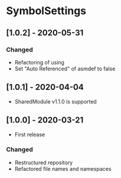 # SymbolSettings

## [1.0.2] - 2020-05-31

### Changed
- Refactoring of using
- Set "Auto Referenced" of asmdef to false

## [1.0.1] - 2020-04-04
- SharedModule v1.1.0 is supported

## [1.0.0] - 2020-03-21
- First release

### Changed
- Restructured repository
- Refactored file names and namespaces
